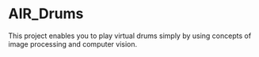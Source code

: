 # AIR_Drums
This project enables you to play virtual drums simply by using concepts of image processing and computer vision.
